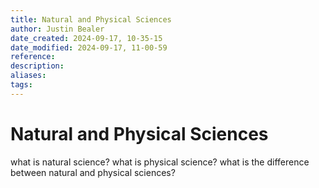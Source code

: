 ```yaml
---
title: Natural and Physical Sciences
author: Justin Bealer
date_created: 2024-09-17, 10-35-15
date_modified: 2024-09-17, 11-00-59
reference: 
description: 
aliases: 
tags: 
---
```

# Natural and Physical Sciences

what is natural science?
what is physical science?
what is the difference between natural and physical sciences?
